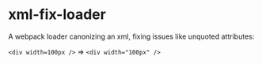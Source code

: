 # xml-fix-loader

A webpack loader canonizing an xml, fixing issues like unquoted attributes:

`<div width=100px />` => `<div width="100px" />`